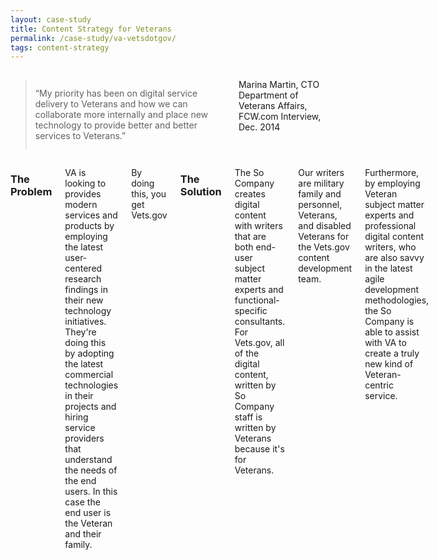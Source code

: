 ```yaml
---
layout: case-study
title: Content Strategy for Veterans
permalink: /case-study/va-vetsdotgov/
tags: content-strategy
---
```


<div class="row">
<div class="small-12 medium-9 medium-centered columns" markdown="1">

> “My priority has been on digital service delivery to Veterans and how we can collaborate more internally and place new technology to provide better and better services to Veterans.”

Marina Martin, CTO Department of Veterans Affairs, FCW.com Interview, Dec. 2014

</div>
</div>

<div class="row">
<div class="small-12 medium-9 medium-centered columns" markdown="1">

### The Problem
VA is looking to provides modern services and products by employing the latest user-centered research findings in their new technology initiatives. They're doing this by adopting the latest commercial technologies in their projects and hiring service providers that understand the needs of the end users. In this case the end user is the Veteran and their family.

By doing this, you get Vets.gov

### The Solution

The So Company creates digital content with writers that are both end-user subject matter experts and functional-specific consultants. For Vets.gov, all of the digital content, written by So Company staff is written by Veterans because it's for Veterans.

Our writers are military family and personnel, Veterans, and disabled Veterans for the Vets.gov content development team.

Furthermore, by employing Veteran subject matter experts and professional digital content writers, who are also savvy in the latest agile development methodologies, the So Company is able to assist with VA to create a truly new kind of Veteran-centric service.

</div>
</div>
